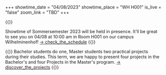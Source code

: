 +++
showtime_date = "04/08/2023"
showtime_place = "WH H001"
is_live = "false"
zoom_link = "TBD"
+++

{{<teaser category="about showtime" title="Back in Presence">}}

Showtime of Sommersemester 2023 will be held in presence.  It'll be great to see  you on 04/08 at 10:00 am in Room H001 on our campus Wilhelminenhof! 
[-> check_the_schedule](schedule)
{{</teaser>}}

{{<teaser category="projects" title="One Term Eight Projects">}}
Bachelor students do one, Master students two practical projects during their studies. This term, we
are happy to present four projects in the Bachelor's and four Projects in the Master's program.
[-> discover_the_projects](projects)
{{</teaser>}}

